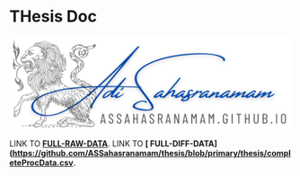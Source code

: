 THesis Doc
============================


![About 4](https://github.com/ASSahasranamam/thesis/blob/primary/thesis/logo.png?raw=true)


 LINK TO **[ FULL-RAW-DATA](https://github.com/ASSahasranamam/thesis/blob/primary/thesis/NewCols.csv)**.
  LINK TO **[ FULL-DIFF-DATA](https://github.com/ASSahasranamam/thesis/blob/primary/thesis/completeProcData.csv**.


